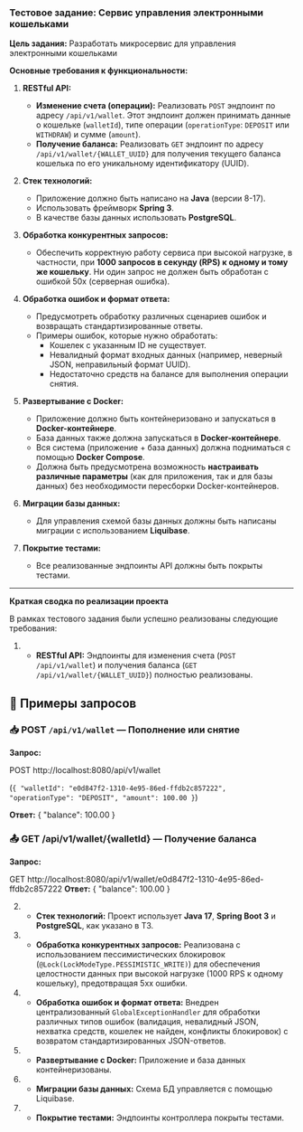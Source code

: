 ### Тестовое задание: Сервис управления электронными кошельками

**Цель задания:**
Разработать микросервис для управления электронными кошельками

**Основные требования к функциональности:**

1.  **RESTful API:**
    * **Изменение счета (операции):** Реализовать `POST` эндпоинт по адресу `/api/v1/wallet`. Этот эндпоинт должен принимать данные о кошельке (`walletId`), типе операции (`operationType`: `DEPOSIT` или `WITHDRAW`) и сумме (`amount`).
    * **Получение баланса:** Реализовать `GET` эндпоинт по адресу `/api/v1/wallet/{WALLET_UUID}` для получения текущего баланса кошелька по его уникальному идентификатору (UUID).

2.  **Стек технологий:**
    * Приложение должно быть написано на **Java** (версии 8-17).
    * Использовать фреймворк **Spring 3**.
    * В качестве базы данных использовать **PostgreSQL**.

3.  **Обработка конкурентных запросов:**
    * Обеспечить корректную работу сервиса при высокой нагрузке, в частности, при **1000 запросов в секунду (RPS) к одному и тому же кошельку**. Ни один запрос не должен быть обработан с ошибкой 50x (серверная ошибка).

4.  **Обработка ошибок и формат ответа:**
    * Предусмотреть обработку различных сценариев ошибок и возвращать стандартизированные ответы.
    * Примеры ошибок, которые нужно обработать:
        * Кошелек с указанным ID не существует.
        * Невалидный формат входных данных (например, неверный JSON, неправильный формат UUID).
        * Недостаточно средств на балансе для выполнения операции снятия.

5.  **Развертывание с Docker:**
    * Приложение должно быть контейнеризовано и запускаться в **Docker-контейнере**.
    * База данных также должна запускаться в **Docker-контейнере**.
    * Вся система (приложение + база данных) должна подниматься с помощью **Docker Compose**.
    * Должна быть предусмотрена возможность **настраивать различные параметры** (как для приложения, так и для базы данных) без необходимости пересборки Docker-контейнеров.

6.  **Миграции базы данных:**
    * Для управления схемой базы данных должны быть написаны миграции с использованием **Liquibase**.

7.  **Покрытие тестами:**
    * Все реализованные эндпоинты API должны быть покрыты тестами.

---

**Краткая сводка по реализации проекта**

В рамках тестового задания были успешно реализованы следующие требования:

1. * **RESTful API:** Эндпоинты для изменения счета (`POST /api/v1/wallet`) и получения баланса (`GET /api/v1/wallet/{WALLET_UUID}`) полностью реализованы.
     
## 📡 Примеры запросов

### 📥 POST `/api/v1/wallet` — Пополнение или снятие

**Запрос:**

POST http://localhost:8080/api/v1/wallet

(``` {
  "walletId": "e0d847f2-1310-4e95-86ed-ffdb2c857222",
  "operationType": "DEPOSIT",
  "amount": 100.00
} ```)

**Ответ:**
{
  "balance": 100.00
}

### 📤 GET /api/v1/wallet/{walletId} — Получение баланса

**Запрос:**

GET http://localhost:8080/api/v1/wallet/e0d847f2-1310-4e95-86ed-ffdb2c857222
**Ответ:**
{
  "balance": 100.00
}

2. * **Стек технологий:** Проект использует **Java 17**, **Spring Boot 3** и **PostgreSQL**, как указано в ТЗ.

3. * **Обработка конкурентных запросов:** Реализована с использованием пессимистических блокировок (`@Lock(LockModeType.PESSIMISTIC_WRITE)`) для обеспечения целостности данных при высокой нагрузке (1000 RPS к одному кошельку), предотвращая 5xx ошибки.

4. * **Обработка ошибок и формат ответа:** Внедрен централизованный `GlobalExceptionHandler` для обработки различных типов ошибок (валидация, невалидный JSON, нехватка средств, кошелек не найден, конфликты блокировок) с возвратом стандартизированных JSON-ответов.

5. * **Развертывание с Docker:** Приложение и база данных контейнеризованы.

6. * **Миграции базы данных:** Схема БД управляется с помощью Liquibase.

7. * **Покрытие тестами:** Эндпоинты контроллера покрыты тестами.



